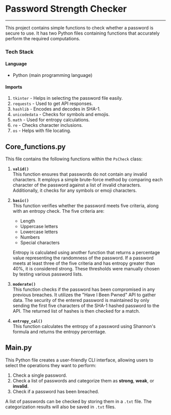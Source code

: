 # Password Strength Checker


---

This project contains simple functions to check whether a password is secure to use. It has two Python files containing functions that accurately perform the required computations.

### Tech Stack

#### Language
- Python (main programming language)

#### Imports
1. `tkinter` - Helps in selecting the password file easily.
2. `requests` - Used to get API responses.
3. `hashlib` - Encodes and decodes in SHA-1.
4. `unicodedata` - Checks for symbols and emojis.
5. `math` - Used for entropy calculations.
6. `re` - Checks character inclusions.
7. `os` - Helps with file locating.

## Core_functions.py

This file contains the following functions within the `PsCheck` class:

1. **`valid()`**  
   This function ensures that passwords do not contain any invalid characters. It employs a simple brute-force method by comparing each character of the password against a list of invalid characters. Additionally, it checks for any symbols or emoji characters.

2. **`basic()`**  
   This function verifies whether the password meets five criteria, along with an entropy check. The five criteria are:
   - Length
   - Uppercase letters
   - Lowercase letters
   - Numbers
   - Special characters

   Entropy is calculated using another function that returns a percentage value representing the randomness of the password. If a password meets at least three of the five criteria and has entropy greater than 40%, it is considered strong. These thresholds were manually chosen by testing various password lists.

3. **`moderate()`**  
   This function checks if the password has been compromised in any previous breaches. It utilizes the "Have I Been Pwned" API to gather data. The security of the entered password is maintained by only sending the first five characters of the SHA-1 hashed password to the API. The returned list of hashes is then checked for a match.

4. **`entropy_cal()`**  
   This function calculates the entropy of a password using Shannon's formula and returns the entropy percentage.

## Main.py

This Python file creates a user-friendly CLI interface, allowing users to select the operations they want to perform:

1. Check a single password.
2. Check a list of passwords and categorize them as **strong**, **weak**, or **invalid**.
3. Check if a password has been breached.

A list of passwords can be checked by storing them in a `.txt` file. The categorization results will also be saved in `.txt` files.